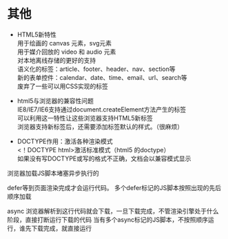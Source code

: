 # 其他
- HTML5新特性  
用于绘画的 canvas 元素，svg元素  
用于媒介回放的 video 和 audio 元素  
对本地离线存储的更好的支持  
语义化的标签：article、footer、header、nav、section等  
新的表单控件：calendar、date、time、email、url、search等  
废弃了一些可以用CSS实现的标签  

- html5与浏览器的兼容性问题  
IE8/IE7/IE6支持通过document.createElement方法产生的标签  
可以利用这一特性让这些浏览器支持HTML5新标签  
浏览器支持新标签后，还需要添加标签默认的样式。（很麻烦）  

- DOCTYPE作用：激活各种渲染模式  
<！DOCTYPE html>激活标准模式（html5 的doctype）  
如果没有写DOCTYPE或写的格式不正确，文档会以兼容模式显示  

浏览器加载JS脚本堵塞异步执行的
<script src="path/to/myModule.js" defer></script>
defer等到页面渲染完成才会运行代码。
多个defer标记的JS脚本按照出现的先后顺序加载
<script src="path/to/myModule.js" async></script>
async 浏览器解析到这行代码就会下载，一旦下载完成，不管渲染引擎处于什么阶段，直接打断运行下载的代码
当有多个async标记的JS脚本，不按照顺序运行，谁先下载完成，就直接运行